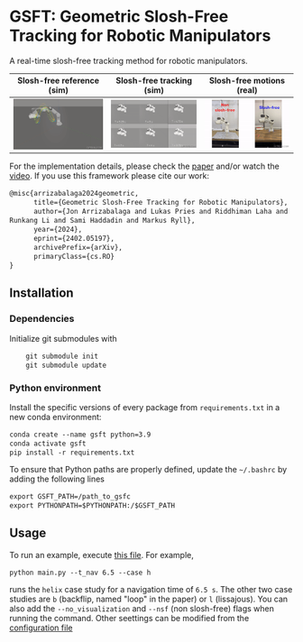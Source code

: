 # GSFT: Geometric Slosh-Free Tracking for Robotic Manipulators

A real-time slosh-free tracking method for robotic manipulators.

|      Slosh-free reference (sim)      |      Slosh-free tracking (sim)       |      Slosh-free motions (real)       |
| :----------------------------------: | :----------------------------------: | :----------------------------------: |
| ![simulation1](docs/lissajous_1.gif) | ![simulation2](docs/lissajous_2.gif) | ![simulation2](docs/lissajous_3.gif) |

<!-- ![experiment](docs/lissajous_3.gif) -->

For the implementation details, please check the [paper](https://arxiv.org/pdf/2402.05197.pdf) and/or watch the [video](https://youtu.be/4kitqYVS9n8). If you use this framework please cite our work:

```
@misc{arrizabalaga2024geometric,
      title={Geometric Slosh-Free Tracking for Robotic Manipulators},
      author={Jon Arrizabalaga and Lukas Pries and Riddhiman Laha and Runkang Li and Sami Haddadin and Markus Ryll},
      year={2024},
      eprint={2402.05197},
      archivePrefix={arXiv},
      primaryClass={cs.RO}
}
```

## Installation

### Dependencies

Initialize git submodules with

```
    git submodule init
    git submodule update
```

### Python environment

Install the specific versions of every package from `requirements.txt` in a new conda environment:

```
conda create --name gsft python=3.9
conda activate gsft
pip install -r requirements.txt
```

To ensure that Python paths are properly defined, update the `~/.bashrc` by adding the following lines

```
export GSFT_PATH=/path_to_gsfc
export PYTHONPATH=$PYTHONPATH:/$GSFT_PATH
```

## Usage

To run an example, execute [this file](main.py). For example,

```
python main.py --t_nav 6.5 --case h
```

runs the `helix` case study for a navigation time of `6.5 s`. The other two case studies are `b` (backflip, named "loop" in the paper) or `l` (lissajous). You can also add the `--no_visualization` and `--nsf` (non slosh-free) flags when running the command. Other seettings can be modified from the [configuration file](config.py)
